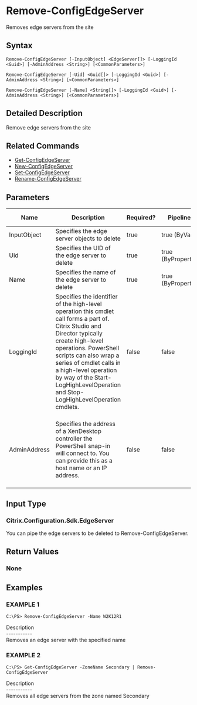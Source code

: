 ﻿# Remove-ConfigEdgeServer

   Removes edge servers from the site

## Syntax
```
Remove-ConfigEdgeServer [-InputObject] <EdgeServer[]> [-LoggingId <Guid>] [-AdminAddress <String>] [<CommonParameters>]

Remove-ConfigEdgeServer [-Uid] <Guid[]> [-LoggingId <Guid>] [-AdminAddress <String>] [<CommonParameters>]

Remove-ConfigEdgeServer [-Name] <String[]> [-LoggingId <Guid>] [-AdminAddress <String>] [<CommonParameters>]
```

## Detailed Description
   Remove edge servers from the site

## Related Commands
  * [Get-ConfigEdgeServer](Get-ConfigEdgeServer.html)
  * [New-ConfigEdgeServer](New-ConfigEdgeServer.html)
  * [Set-ConfigEdgeServer](Set-ConfigEdgeServer.html)
  * [Rename-ConfigEdgeServer](Rename-ConfigEdgeServer.html)
## Parameters

| Name   | Description | Required? | Pipeline Input | Default Value |
| --- | --- | --- | --- | --- |
| InputObject | Specifies the edge server objects to delete | true | true (ByValue) |  |
| Uid | Specifies the UID of the edge server to delete | true | true (ByPropertyName) |  |
| Name | Specifies the name of the edge server to delete | true | true (ByPropertyName) |  |
| LoggingId | Specifies the identifier of the high-level operation this cmdlet call forms a part of. Citrix Studio and Director typically create high-level operations. PowerShell scripts can also wrap a series of cmdlet calls in a high-level operation by way of the Start-LogHighLevelOperation and Stop-LogHighLevelOperation cmdlets. | false | false |  |
| AdminAddress | Specifies the address of a XenDesktop controller the PowerShell snap-in will connect to. You can provide this as a host name or an IP address. | false | false | Localhost. Once a value is provided by any cmdlet, this value becomes the default. |

## Input Type
### Citrix.Configuration.Sdk.EdgeServer
   You can pipe the edge servers to be deleted to Remove-ConfigEdgeServer.
## Return Values
### None
   
## Examples

### EXAMPLE 1
```
C:\PS> Remove-ConfigEdgeServer -Name W2K12R1
```
   Description<br>-----------<br>Removes an edge server with the specified name
### EXAMPLE 2
```
C:\PS> Get-ConfigEdgeServer -ZoneName Secondary | Remove-ConfigEdgeServer
```
   Description<br>-----------<br>Removes all edge servers from the zone named Secondary
